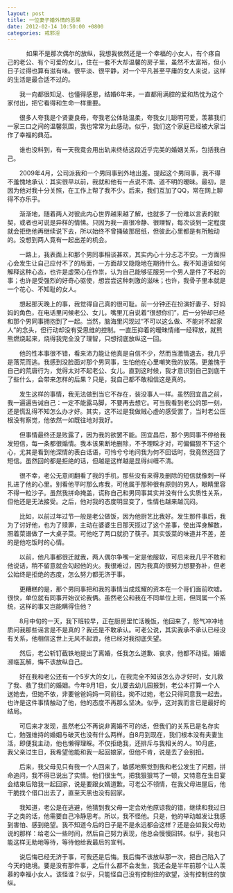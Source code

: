 ```yaml
---
layout: post
title: 一位妻子婚外情的恶果
date: 2012-02-14 10:50:00 +0800
categories: 戒邪淫
---
```


　　    如果不是那次偶尔的放纵，我想我依然还是一个幸福的小女人，有个疼自己的老公、有个可爱的女儿，住在一套不大却温馨的房子里，虽然不太富裕，但小日子过得也算有滋有味。很平淡、很平静，对一个平凡甚至平庸的女人来说，这样的生活是最合适不过的。
　　我一向都很知足、也懂得感恩，结婚6年来，一直都用满腔的爱和热忱为这个家付出，把它看得和生命一样重要。
　　很多人夸我是个贤妻良母，夸我老公体贴温柔，夸我女儿聪明可爱，羡慕我们一家三口之间的温馨氛围，我也常常为此感动。似乎，我们这个家庭已经被大家当作了幸福的典范。
　　谁也没料到，有一天我竟会用出轨来终结这段近乎完美的婚姻关系，包括我自己。
　　2009年4月，公司派我和一个男同事到外地出差。提起这个男同事，我不得不羞愧地承认：其实很早以前，我就和他有一点说不清、道不明的暧昧。最初，是因为他对我十分关照，在工作上帮了我不少。后来，我们互加了QQ，常在网上聊得不亦乐乎。
　　渐渐地，随着两人对彼此内心世界越来越了解，也就多了一份难以言表的默契，或者也可说是异样的情愫。只因为我一直很冷静、很理智，每次谈到一定程度就会拒绝他再继续说下去，所以始终不曾捅破那层纸，但彼此心里都是有所触动的。没想到两人竟有一起出差的机会。
　　一路上，我表面上和那个男同事相谈甚欢，其实内心十分忐忑不安。一方面担心会发生让自己应付不了的局面，一方面却又隐隐地在期待什么。我不知道该如何解释这种心态，也许是虚荣心在作祟，认为自己能够征服另一个男人是件了不起的事；也许是受强烈的好奇心驱使，想尝尝这种刺激的滋味；也许，我骨子里本就是一个花心、不知耻的女人。
　　想起那天晚上的事，我觉得自己真的很可耻。前一分钟还在扮演好妻子、好妈妈的角色，在电话里问候老公、女儿，嘴里兀自说着“很想你们”，后一分钟却已经和那个男同事拥抱到了一起。当然，脑海里闪现过“不可以这么做、不能对不起家人”的念头，但行动却没有受思维的控制。一直压抑着的暧昧情绪一经释放，就熊熊燃烧起来，烧得我完全没了理智，只想彻底放纵这一回。
　　他的性本事很不错，看来沛力能让他真是自信不少，然而当激情退去，我几乎是落荒而逃。我感到没脸面对那个男同事，生怕他在心里嘲笑我的放荡。更羞愧于自己的荒唐行为，觉得太对不起老公、女儿。直到这时候，我才意识到自己到底干了些什么，会带来怎样的后果？只是，我自己都不敢相信这是真的。
　　发生这样的事情，我无法做到当它不存在，装没事人一样。虽然回宜昌之前，我一遍遍告诫自己：一定不能露马脚，不要再去想它。可当我看到老公的那一刻，还是慌乱得不知怎么办才好。其实，这不过是我做贼心虚的感受罢了，当时老公压根没有察觉，他依然一如既往地对我好。
　　但事情最终还是败露了，因为我的欲罢不能。回宜昌后，那个男同事不停给我发短信，每一条都很煽情。我本该果断地删除，不予理睬才对，可偏偏狠不下这个心，尤其是看到他深情的表白话语，可怜兮兮地问我为何不回话时，我竟然还回了短信。虽然回的都是拒绝的话，但越是这样越是显得纠缠不清。
　　很不幸，老公无意间翻看了我的手机，那些没有来得及删除的短信就像刺一样扎进了他的心里。别看他平时那么疼我，可他属于那种很有原则的男人，眼睛里容不得一粒沙子。虽然我拼命掩盖，谎称自己和男同事其实并没有什么实质性关系，但他还是无法接受。之后，他对我的态度明显变了，性情也越来越沉闷。
　　比如，以前过年过节一般是老公做饭，因为他厨艺比我好。发生那件事后，我为了讨好他，也为了赎罪，主动在婆婆生日那天揽过了这个差事，使出浑身解数，照着菜谱做了一大桌子菜。可他吃了两口就扔了筷子。其实饭菜的味道并不差，差的是他吃饭时的心情。
　　以前，他凡事都很迁就我，两人偶尔争嘴一定是他服软，可后来我几乎不敢和他说话，稍不留意就会勾起他的火。我很难过，因为我真的很努力想要弥补，但老公始终是拒绝的态度，怎么努力都无济于事。
　　更糟糕的是，那个男同事把和我的事情当成炫耀的资本在一个哥们面前吹嘘。很快，单位就有同事开始议论我俩。虽然老公和我在不同单位上班，但同属一个系统，这样的事又岂能瞒得住他？
　　8月中旬的一天，我下班较早，正在厨房里忙活晚饭，他回来了，怒气冲冲地质问我那些谣言是不是真的？我还是不敢承认。可老公说，其实我承不承认已经没有关系，他相信这世上无风不起浪，他已经对我彻底失望。
　　然后，老公斩钉截铁地提出了离婚，任我怎么道歉、哀求，他都不动摇。婚姻濒临瓦解，悔不该放纵自己。
　　好在我和老公还有一个5岁大的女儿，在我完全不知该怎么办才好时，女儿救了我、救了我们的婚姻。今年9月1日，女儿要去幼儿园报到，老公本打算一个人送她去，但她不依，非要爸爸妈妈一同前往。拗不过她，老公只得同意我一起去。也许是这件事情触动了他，他的态度不再那么坚决。似乎，这对我而言已是最好的结局。
　　可后来才发现，虽然老公不再说非离婚不可的话，但我们的关系已是名存实亡，勉强维持的婚姻与破灭也没有什么两样。自8月到现在，我们根本没有夫妻生活，即便我主动，他也懒得理睬。不仅拒绝我，还排斥与我相关的人。10月底，我父亲过生日，我希望他能和我一起回娘家，但他不肯，说是去了会别扭。
　　后来，我父母见只有我一个人回来了，敏感地察觉到我和老公发生了问题，拼命追问，我不得已说出了实情。他们很生气，把我狠狠骂了一顿，又特意在生日宴会结束后陪我一起回家，说是要跟女婿道歉。可老公不领情，在我父母进屋后，他干脆找个借口出去了，直至天黑也没有回家。
　　我知道，老公是在逃避，他猜到我父母一定会劝他原谅我的错，继续和我过日子之类的话，他需要自己冷静思考。所以，我不怪他。只是，他的举动越发让我感到害怕、感到绝望。我不知道今后的日子是不是永远都会这样？还是会如我父母劝说的那样：给老公一些时间，然后自己努力表现，他总会慢慢回转。似乎，我也只能这样无助地等待，等待他给我最后的宣判。
　　说后悔已经无济于事，可我还是后悔。我后悔不该放纵那一次，把自己陷入了今天的绝境。要是没有那件事，之后什么都不会发生，我还会是半年前那个让人羡慕的幸福小女人。该怪谁？似乎，只能怪自己没有控制住的欲望，没有控制住的放纵。